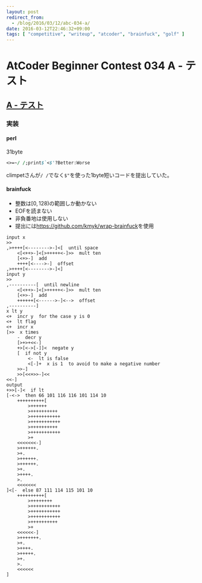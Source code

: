```yaml
---
layout: post
redirect_from:
  - /blog/2016/03/12/abc-034-a/
date: 2016-03-12T22:46:32+09:00
tags: [ "competitive", "writeup", "atcoder", "brainfuck", "golf" ]
---
```


# AtCoder Beginner Contest 034 A - テスト

## [A - テスト](https://beta.atcoder.jp/contests/abc034/tasks/abc034_a)

### 実装

#### perl

31byte

``` perl
<>=~/ /;print$`<$'?Better:Worse
```

climpetさんが`/ /`でなく`$"`を使った1byte短いコードを提出していた。

#### brainfuck

-   整数は$[0, 128)$の範囲しか動かない
-   EOFを読まない
-   非負番地は使用しない
-   提出には<https://github.com/kmyk/wrap-brainfuck>を使用

``` brainfuck
input x
>>
,>++++[<-------->-]<[  until space
    <[<++>-]<[>+++++<-]>>  mult ten
    [<+>-]  add
    ++++[<---->-]  offset
,>++++[<-------->-]<]
input y
>>
,----------[  until newline
    <[<++>-]<[>+++++<-]>>  mult ten
    [<+>-]  add
    ++++++[<------>-]<-->  offset
,----------]
x lt y
<+  incr y  for the case y is 0
<+  lt flag
<+  incr x
[>>  x times
    -  decr y
    [>+>+<<-]
    +>[<->[-]]<  negate y
    [  if not y
        <-  lt is false
        <[-]+  x is 1  to avoid to make a negative number
    >>-]
    >>[<<+>>-]<<
<<-]
output
+>>[-]<  if lt
[-<->  then 66 101 116 116 101 114 10
    ++++++++++[
        >++++++
        >++++++++++
        >+++++++++++
        >+++++++++++
        >++++++++++
        >+++++++++++
        >+
    <<<<<<<-]
    >++++++.
    >+.
    >++++++.
    >++++++.
    >+.
    >++++.
    >.
    <<<<<<<
]<[-  else 87 111 114 115 101 10
    ++++++++++[
        >++++++++
        >+++++++++++
        >+++++++++++
        >+++++++++++
        >++++++++++
        >+
    <<<<<<-]
    >+++++++.
    >+.
    >++++.
    >+++++.
    >+.
    >.
    <<<<<<
]
```
